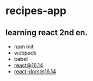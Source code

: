 # recipes-app
## learning react 2nd en.
+ npm init
+ webpack
+ babel
+ react@16.14
+ react-dom@16.14